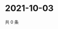# 2021-10-03

共 0 条

<!-- BEGIN WEIBO -->
<!-- 最后更新时间 Sun Oct 03 2021 04:13:52 GMT+0800 (China Standard Time) -->

<!-- END WEIBO -->
